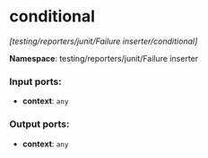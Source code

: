 # conditional

_[testing/reporters/junit/Failure inserter/conditional]_

__Namespace__: testing/reporters/junit/Failure inserter

### Input ports:

* __context__: ` any `

### Output ports:

* __context__: ` any `

